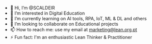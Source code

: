 - 👋 Hi, I’m @SCALDEIR
- 👀 I’m interested in Digital Education
- 🌱 I’m currently learning on AI tools, RPA, IoT, ML & DL and others
- 💞️ I’m looking to collaborate on Educational projects
- 📫 How to reach me: use my email at marketing@lean.org.pt
- ⚡ Fun fact: I'm an enthusiastic Lean Thinker & Practitioner

<!---
SCALDEIR/SCALDEIR is a ✨ special ✨ repository because its `README.md` (this file) appears on your GitHub profile.
You can click the Preview link to take a look at your changes.
--->
